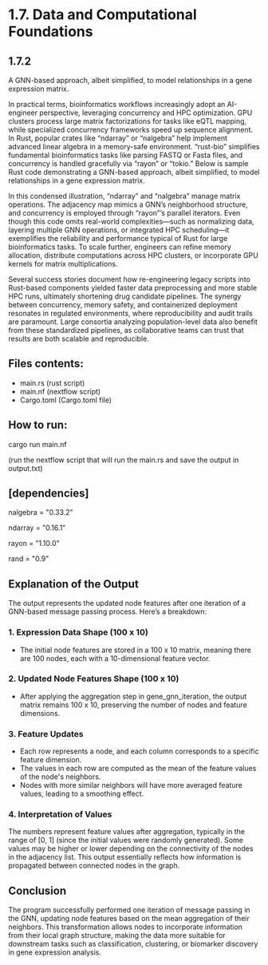 # 1.7. Data and Computational Foundations

## 1.7.2

A GNN-based approach, albeit simplified, to model relationships in a gene expression matrix.

In practical terms, bioinformatics workflows increasingly adopt an AI-engineer perspective, leveraging concurrency and HPC optimization. GPU clusters process large matrix factorizations for tasks like eQTL mapping, while specialized concurrency frameworks speed up sequence alignment. In Rust, popular crates like “ndarray” or “nalgebra” help implement advanced linear algebra in a memory-safe environment. “rust-bio” simplifies fundamental bioinformatics tasks like parsing FASTQ or Fasta files, and concurrency is handled gracefully via “rayon” or “tokio.” Below is sample Rust code demonstrating a GNN-based approach, albeit simplified, to model relationships in a gene expression matrix.

In this condensed illustration, “ndarray” and “nalgebra” manage matrix operations. The adjacency map mimics a GNN’s neighborhood structure, and concurrency is employed through “rayon”’s parallel iterators. Even though this code omits real-world complexities—such as normalizing data, layering multiple GNN operations, or integrated HPC scheduling—it exemplifies the reliability and performance typical of Rust for large bioinformatics tasks. To scale further, engineers can refine memory allocation, distribute computations across HPC clusters, or incorporate GPU kernels for matrix multiplications.

Several success stories document how re-engineering legacy scripts into Rust-based components yielded faster data preprocessing and more stable HPC runs, ultimately shortening drug candidate pipelines. The synergy between concurrency, memory safety, and containerized deployment resonates in regulated environments, where reproducibility and audit trails are paramount. Large consortia analyzing population-level data also benefit from these standardized pipelines, as collaborative teams can trust that results are both scalable and reproducible.

## Files contents:
* main.rs (rust script)
* main.nf (nextflow script)
* Cargo.toml (Cargo.toml file)

## How to run:

cargo run main.nf 

(run the nextflow script that will run the main.rs and save the output in output.txt)
  
## [dependencies]

nalgebra = "0.33.2"

ndarray = "0.16.1"

rayon = "1.10.0"

rand = "0.9"

## Explanation of the Output

The output represents the updated node features after one iteration of a GNN-based message passing process. Here’s a breakdown:

### 1. Expression Data Shape (100 x 10)

* The initial node features are stored in a 100 x 10 matrix, meaning there are 100 nodes, each with a 10-dimensional feature vector.

### 2. Updated Node Features Shape (100 x 10)

* After applying the aggregation step in gene_gnn_iteration, the output matrix remains 100 x 10, preserving the number of nodes and feature dimensions.

### 3. Feature Updates

* Each row represents a node, and each column corresponds to a specific feature dimension.
* The values in each row are computed as the mean of the feature values of the node's neighbors.
* Nodes with more similar neighbors will have more averaged feature values, leading to a smoothing effect.

### 4. Interpretation of Values

The numbers represent feature values after aggregation, typically in the range of [0, 1] (since the initial values were randomly generated).
Some values may be higher or lower depending on the connectivity of the nodes in the adjacency list.
This output essentially reflects how information is propagated between connected nodes in the graph.

## Conclusion

The program successfully performed one iteration of message passing in the GNN, updating node features based on the mean aggregation of their neighbors. This transformation allows nodes to incorporate information from their local graph structure, making the data more suitable for downstream tasks such as classification, clustering, or biomarker discovery in gene expression analysis.



